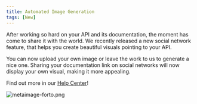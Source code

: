 ```yaml
---
title: Automated Image Generation
tags: [New]
---
```


After working so hard on your API and its documentation, the moment has come to share it with the world.
We recently released a new social network feature, that helps you create beautiful visuals pointing to your API.

You can now upload your own image or leave the work to us to generate a nice one. Sharing your documentation link on social networks will now display your own visual, making it more appealing.

Find out more in our [Help Center](/help/customization-options/color-logo-meta-images/#use-the-automated-image-generation)!

![metaimage-forto.png](/images/changelog/metaimage-forto.png)
